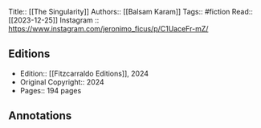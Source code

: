Title:: [[The Singularity]]
Authors:: [[Balsam Karam]]
Tags:: #fiction 
Read:: [[2023-12-25]]
Instagram :: https://www.instagram.com/jeronimo_ficus/p/C1UaceFr-mZ/

## Editions
- Edition:: [[Fitzcarraldo Editions]], 2024
- Original Copyright:: 2024
- Pages:: 194 pages

## Annotations
